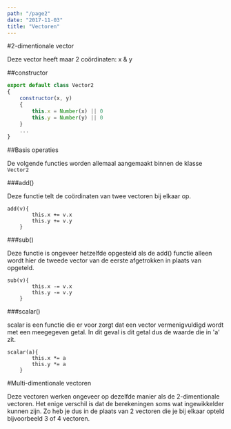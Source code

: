 ```yaml
---
path: "/page2"
date: "2017-11-03"
title: "Vectoren"
---
```


#2-dimentionale vector

Deze vector heeft maar 2 coördinaten: x & y

##constructor

```javascript
export default class Vector2
{
    constructor(x, y)
    {
        this.x = Number(x) || 0
        this.y = Number(y) || 0
    }
    ...
}
```

##Basis operaties

De volgende functies worden allemaal aangemaakt binnen de klasse `Vector2`

###add()

Deze functie telt de coördinaten van twee vectoren bij elkaar op.

```
add(v){
        this.x += v.x
        this.y += v.y
    }
```
###sub()

Deze functie is ongeveer hetzelfde opgesteld als de add() functie alleen wordt hier de tweede vector van de eerste afgetrokken in plaats van opgeteld.

```
sub(v){
        this.x -= v.x
        this.y -= v.y
    }
```
###scalar()

scalar is een functie die er voor zorgt dat een vector vermenigvuldigd wordt met een meegegeven getal. In dit geval is dit getal dus de waarde die in 'a' zit.

```
scalar(a){
        this.x *= a
        this.y *= a
    }
```

#Multi-dimentionale vectoren

Deze vectoren werken ongeveer op dezelfde manier als de 2-dimentionale vectoren. Het enige verschil is dat de berekeningen soms wat ingewikkelder kunnen zijn.
Zo heb je dus in de plaats van 2 vectoren die je bij elkaar opteld bijvoorbeeld 3 of 4 vectoren. 



